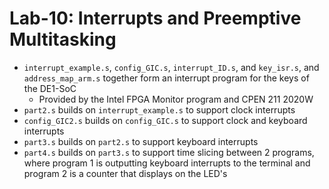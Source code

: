 # Lab-10: Interrupts and Preemptive Multitasking
 * `interrupt_example.s`, `config_GIC.s`, `interrupt_ID.s`, and `key_isr.s`, and `address_map_arm.s` together form an interrupt program for the keys of the DE1-SoC
    * Provided by the Intel FPGA Monitor program and CPEN 211 2020W
  * `part2.s` builds on `interrupt_example.s` to support clock interrupts
  * `config_GIC2.s` builds on `config_GIC.s` to support clock and keyboard interrupts
  * `part3.s` builds on `part2.s` to support keyboard interrupts
  * `part4.s` builds on `part3.s` to support time slicing between 2 programs, where program 1 is outputting keyboard interrupts to the terminal and program 2 is a counter that displays on the LED's